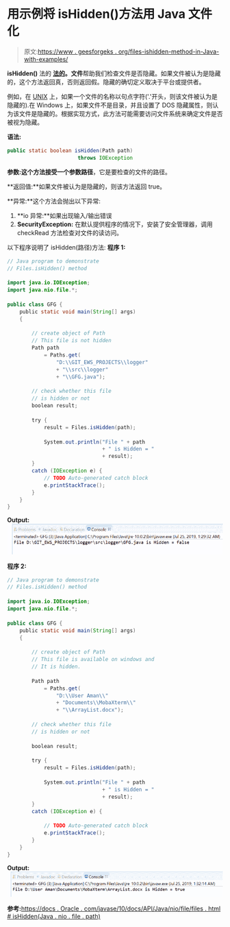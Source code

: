 # 用示例将 isHidden()方法用 Java 文件化

> 原文:[https://www . geesforgeks . org/files-ishidden-method-in-Java-with-examples/](https://www.geeksforgeeks.org/files-ishidden-method-in-java-with-examples/)

**isHidden()** 法的 **[法的](https://www.geeksforgeeks.org/tag/java-nio-file-package/)。文件**帮助我们检查文件是否隐藏。如果文件被认为是隐藏的，这个方法返回真，否则返回假。隐藏的确切定义取决于平台或提供者。

例如，在 [UNIX](https://www.geeksforgeeks.org/introduction-to-unix-system/) 上，如果一个文件的名称以句点字符('.'开头，则该文件被认为是隐藏的).在 Windows 上，如果文件不是目录，并且设置了 DOS 隐藏属性，则认为该文件是隐藏的。根据实现方式，此方法可能需要访问文件系统来确定文件是否被视为隐藏。

**语法:**

```java
public static boolean isHidden(Path path)
                       throws IOException

```

**参数:**这个方法接受一个参数**路径**，它是要检查的文件的路径。

**返回值:**如果文件被认为是隐藏的，则该方法返回 true。

**异常:**这个方法会抛出以下异常:

1.  **io 异常:**如果出现输入/输出错误
2.  **SecurityException:** 在默认提供程序的情况下，安装了安全管理器，调用 checkRead 方法检查对文件的读访问。

以下程序说明了 isHidden(路径)方法:
**程序 1:**

```java
// Java program to demonstrate
// Files.isHidden() method

import java.io.IOException;
import java.nio.file.*;

public class GFG {
    public static void main(String[] args)
    {

        // create object of Path
        // This file is not hidden
        Path path
            = Paths.get(
                "D:\\GIT_EWS_PROJECTS\\logger"
                + "\\src\\logger"
                + "\\GFG.java");

        // check whether this file
        // is hidden or not
        boolean result;

        try {
            result = Files.isHidden(path);

            System.out.println("File " + path
                               + " is Hidden = "
                               + result);
        }
        catch (IOException e) {
            // TODO Auto-generated catch block
            e.printStackTrace();
        }
    }
}
```

**Output:**![](img/4c5e736330b06e945f95655d386cc0ef.png)

**程序 2:**

```java
// Java program to demonstrate
// Files.isHidden() method

import java.io.IOException;
import java.nio.file.*;

public class GFG {
    public static void main(String[] args)
    {

        // create object of Path
        // This file is available on windows and
        // It is hidden.

        Path path
            = Paths.get(
                "D:\\User Aman\\"
                + "Documents\\MobaXterm\\"
                + "\\ArrayList.docx");

        // check whether this file
        // is hidden or not

        boolean result;

        try {
            result = Files.isHidden(path);

            System.out.println("File " + path
                               + " is Hidden = "
                               + result);
        }
        catch (IOException e) {

            // TODO Auto-generated catch block
            e.printStackTrace();
        }
    }
}
```

**Output:**![](img/44ae92c9bc93eaed37b2a772f9027a99.png)

**参考:**[https://docs . Oracle . com/javase/10/docs/API/Java/nio/file/files . html # isHidden(Java . nio . file . path)](https://docs.oracle.com/javase/10/docs/api/java/nio/file/Files.html#isHidden(java.nio.file.Path))